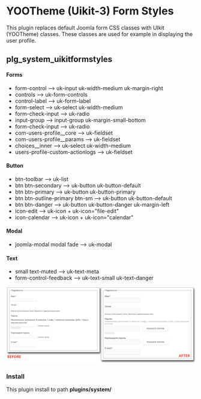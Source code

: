 # YOOTheme (Uikit-3) Form Styles
This plugin replaces default Joomla form CSS classes with UIkit (YOOTheme) classes. These classes are used for example in displaying the user profile.
## plg_system_uikitformstyles
#### Forms
- form-control --> uk-input uk-width-medium uk-margin-right
- controls --> uk-form-controls
- control-label --> uk-form-label
- form-select --> uk-select uk-width-medium
- form-check-input --> uk-radio
- input-group --> input-group uk-margin-small-bottom
- form-check-input --> uk-radio
- com-users-profile__core --> uk-fieldset
- com-users-profile__params --> uk-fieldset
- choices__inner --> uk-select uk-width-medium
- users-profile-custom-actionlogs --> uk-fieldset

#### Button
- btn-toolbar --> uk-list
- btn btn-secondary --> uk-button uk-button-default
- btn btn-primary --> uk-button uk-button-primary
- btn btn-outline-primary btn-sm --> uk-button uk-button-default
- btn btn-danger --> uk-button uk-button-danger uk-margin-left
- icon-edit --> uk-icon + uk-icon="file-edit"
- icon-calendar --> uk-icon + uk-icon="calendar"

#### Modal
- joomla-modal modal fade --> uk-modal

#### Text
- small text-muted --> uk-text-meta
- form-control-feedback --> uk-text-small uk-text-danger

![Add menu](https://github.com/IgorGeneralov/UikitFormStyles/blob/64930589c92dcaa72c97e87c45832f92db9da55f/sample.png)

### Install
This plugin install to path **plugins/system/**
